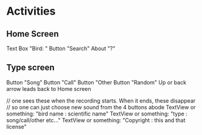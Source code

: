 # Activities

## Home Screen

Text Box "Bird: " 
Button "Search"
About "?"

## Type screen

Button "Song" 
Button "Call"
Button "Other 
Button "Random"
Up or back arrow leads back to Home screen

// one sees these when the recording starts. When it ends, these disappear
// so one can just choose new sound from the 4 buttons abode
TextView or something: "bird name : scientific name"
TextView or something: "type      : song/call/other etc..."
TextView or something: "Copyright : this and that license" 
